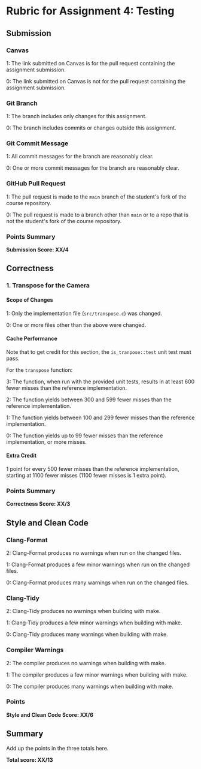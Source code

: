 # Rubric for Assignment 4: Testing

## Submission

### Canvas

1: The link submitted on Canvas is for the pull request containing the
assignment submission.

0: The link submitted on Canvas is not for the pull request containing the
assignment submission.

### Git Branch

1: The branch includes only changes for this assignment.

0: The branch includes commits or changes outside this assignment.

### Git Commit Message

1: All commit messages for the branch are reasonably clear.

0: One or more commit messages for the branch are reasonably clear.

### GitHub Pull Request

1: The pull request is made to the `main` branch of the student's fork of the
course repository.

0: The pull request is made to a branch other than `main` or to a repo that is
not the student's fork of the course repository.

### Points Summary

**Submission Score: XX/4**

## Correctness

### 1. Transpose for the Camera

#### Scope of Changes

1: Only the implementation file (`src/transpose.c`) was changed.

0: One or more files other than the above were changed.

#### Cache Performance

Note that to get credit for this section, the `is_tranpose::test` unit test must
pass.

For the `transpose` function:

3: The function, when run with the provided unit tests, results in at least 600
fewer misses than the reference implementation.

2: The function yields between 300 and 599 fewer misses than the reference
implementation.

1: The function yields between 100 and 299 fewer misses than the reference
implementation.

0: The function yields up to 99 fewer misses than the reference implementation,
or more misses.

#### Extra Credit

1 point for every 500 fewer misses than the reference implementation, starting
at 1100 fewer misses (1100 fewer misses is 1 extra point).

### Points Summary

**Correctness Score: XX/3**

## Style and Clean Code

### Clang-Format

2: Clang-Format produces no warnings when run on the changed files.

1: Clang-Format produces a few minor warnings when run on the changed files.

0: Clang-Format produces many warnings when run on the changed files.

### Clang-Tidy

2: Clang-Tidy produces no warnings when building with make.

1: Clang-Tidy produces a few minor warnings when building with make.

0: Clang-Tidy produces many warnings when building with make.

### Compiler Warnings

2: The compiler produces no warnings when building with make.

1: The compiler produces a few minor warnings when building with make.

0: The compiler produces many warnings when building with make.

### Points

**Style and Clean Code Score: XX/6**

## Summary

Add up the points in the three totals here.

**Total score: XX/13**
